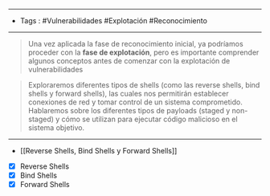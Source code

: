 
-----
- Tags : #Vulnerabilidades #Explotación #Reconocimiento
-----

>Una vez aplicada la fase de reconocimiento inicial, ya podríamos proceder con la **fase de explotación**, pero es importante comprender algunos conceptos antes de comenzar con la explotación de vulnerabilidades

>Exploraremos diferentes tipos de shells (como las reverse shells, bind shells y forward shells), las cuales nos permitirán establecer conexiones de red y tomar control de un sistema comprometido. Hablaremos sobre los diferentes tipos de payloads (staged y non-staged) y cómo se utilizan para ejecutar código malicioso en el sistema objetivo.

---

- [[Reverse Shells, Bind Shells y Forward Shells]]

- [x] Reverse Shells
- [x] Bind Shells 
- [x] Forward Shells